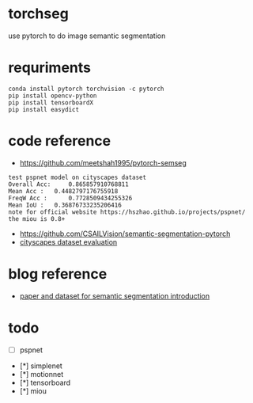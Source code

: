 # torchseg
use pytorch to do image semantic segmentation

# requriments
```
conda install pytorch torchvision -c pytorch
pip install opencv-python
pip install tensorboardX
pip install easydict
```

# code reference
- https://github.com/meetshah1995/pytorch-semseg
```
test pspnet model on cityscapes dataset
Overall Acc: 	 0.865857910768811
Mean Acc : 	 0.4482797176755918
FreqW Acc : 	 0.7728509434255326
Mean IoU : 	 0.36876733235206416
note for official website https://hszhao.github.io/projects/pspnet/
the miou is 0.8+
```
- https://github.com/CSAILVision/semantic-segmentation-pytorch
- [cityscapes dataset evaluation](https://github.com/mcordts/cityscapesScripts)

# blog reference
- [paper and dataset for semantic segmentation introduction](https://meetshah1995.github.io/semantic-segmentation/deep-learning/pytorch/visdom/2017/06/01/semantic-segmentation-over-the-years.html#sec_datasets)

# todo
- [ ] pspnet
- [*] simplenet
- [*] motionnet
- [*] tensorboard
- [*] miou